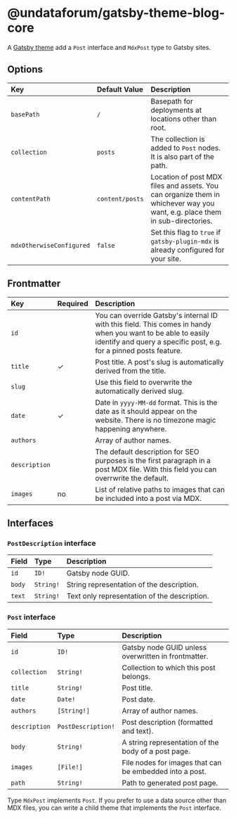 # @undataforum/gatsby-theme-blog-core

A [Gatsby theme](https://www.gatsbyjs.org/docs/themes/) add a `Post` interface
and `MdxPost` type to Gatsby sites.

## Options

| Key                      | Default Value   | Description                                                                                                                 |
| :----------------------- | :-------------- | :-------------------------------------------------------------------------------------------------------------------------- |
| `basePath`               | `/`             | Basepath for deployments at locations other than root.                                                                      |
| `collection`             | `posts`         | The collection is added to `Post` nodes. It is also part of the path.                                                       |
| `contentPath`            | `content/posts` | Location of post MDX files and assets. You can organize them in whichever way you want, e.g. place them in sub-directories. |
| `mdxOtherwiseConfigured` | `false`         | Set this flag to `true` if `gatsby-plugin-mdx` is already configured for your site.                                         |

## Frontmatter

| Key           | Required | Description                                                                                                                                                                        |
| :------------ | :------- | :--------------------------------------------------------------------------------------------------------------------------------------------------------------------------------- |
| `id`          |          | You can override Gatsby's internal ID with this field. This comes in handy when you want to be able to easily identify and query a specific post, e.g. for a pinned posts feature. |
| `title`       | ✓        | Post title. A post's slug is automatically derived from the title.                                                                                                                 |
| `slug`        |          | Use this field to overwrite the automatically derived slug.                                                                                                                        |
| `date`        | ✓        | Date in `yyyy-MM-dd` format. This is the date as it should appear on the website. There is no timezone magic happening anywhere.                                                   |
| `authors`     |          | Array of author names.                                                                                                                                                             |
| `description` |          | The default description for SEO purposes is the first paragraph in a post MDX file. With this field you can overrwrite the default.                                                |
| `images`      | no       | List of relative paths to images that can be included into a post via MDX.                                                                                                         |

## Interfaces

### `PostDescription` interface

| Field  | Type      | Description                                  |
| :----- | :-------- | :------------------------------------------- |
| `id`   | `ID!`     | Gatsby node GUID.                            |
| `body` | `String!` | String representation of the description.    |
| `text` | `String!` | Text only representation of the description. |

### `Post` interface

| Field         | Type               | Description                                             |
| :------------ | :----------------- | :------------------------------------------------------ |
| `id`          | `ID!`              | Gatsby node GUID unless overwritten in frontmatter.     |
| `collection`  | `String!`          | Collection to which this post belongs.                  |
| `title`       | `String!`          | Post title.                                             |
| `date`        | `Date!`            | Post date.                                              |
| `authors`     | `[String!]`        | Array of author names.                                  |
| `description` | `PostDescription!` | Post description (formatted and text).                  |
| `body`        | `String!`          | A string representation of the body of a post page.     |
| `images`      | `[File!]`          | File nodes for images that can be embedded into a post. |
| `path`        | `String!`          | Path to generated post page.                            |

Type `MdxPost` implements `Post`. If you prefer to use a data source other than
MDX files, you can write a child theme that implements the `Post` interface.
